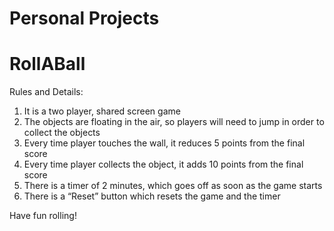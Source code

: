 # Personal Projects

# RollABall

Rules and Details:

1)	It is a two player, shared screen game 
2)	The objects are floating in the air, so players will need to jump in order to collect the objects
3)	Every time player touches the wall, it reduces 5 points from the final score
4)	Every time player collects the object, it adds 10 points from the final score
5)	There is a timer of 2 minutes, which goes off as soon as the game starts
6)	There is a “Reset” button which resets the game and the timer

Have fun rolling!
